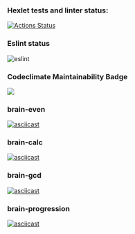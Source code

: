 ### Hexlet tests and linter status:

[![Actions Status](https://github.com/maradondt/frontend-project-lvl1/workflows/hexlet-check/badge.svg)](https://github.com/maradondt/frontend-project-lvl1/actions)

### Eslint status
![eslint](https://github.com/maradondt/frontend-project-lvl1/workflows/Eslint/badge.svg)

### Codeclimate Maintainability Badge

<a href="https://codeclimate.com/github/codeclimate/codeclimate/maintainability"><img src="https://api.codeclimate.com/v1/badges/a99a88d28ad37a79dbf6/maintainability" /></a>

### brain-even
[![asciicast](https://asciinema.org/a/386226.svg)](https://asciinema.org/a/386226)

### brain-calc
[![asciicast](https://asciinema.org/a/387111.svg)](https://asciinema.org/a/387111)

### brain-gcd
[![asciicast](https://asciinema.org/a/387112.svg)](https://asciinema.org/a/387112)

### brain-progression
[![asciicast](https://asciinema.org/a/387116.svg)](https://asciinema.org/a/387116)